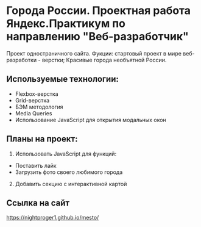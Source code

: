 # Города России. Проектная работа Яндекс.Практикум по направлению "Веб-разработчик"

Проект одностраничного сайта. Фукции: стартовый проект в мире веб-разработки - верстки; Красивые города необъятной России.

## Используемые технологии:
* Flexbox-верстка
* Grid-верстка
* БЭМ методология
* Media Queries
* Использование JavaScript для открытия модальных окон

## Планы на проект:
1. Использовать JavaScript для функций:
  * Поставить лайк
  * Загрузить фото своего любимого города
2. Добавить секцию с интерактивной картой


## Ссылка на сайт
https://nightproger1.github.io/mesto/
